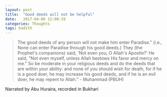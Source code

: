 ```yaml
---
layout: post
title:  "Good deeds will not be helpful"
date:   2017-04-06 12:00:19
categories: Thoughts
tags: hadith
---
```


> The good deeds of any person will not make him enter Paradise." (i.e., None can enter Paradise through his good deeds.) They (the Prophet's companions) said, 'Not even you, O Allah's Apostle?' He said, "Not even myself, unless Allah bestows His favor and mercy on me." So be moderate in your religious deeds and do the deeds that are within your ability: and none of you should wish for death, for if he is a good doer, he may increase his good deeds, and if he is an evil doer, he may repent to Allah." - Muhammad (PBUH)

Narrated by Abu Huraira, recorded in Bukhari
